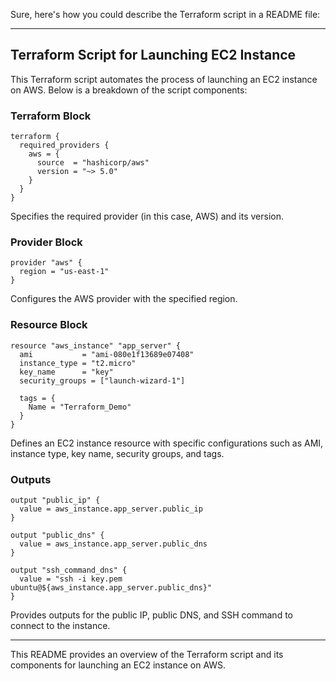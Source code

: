 Sure, here's how you could describe the Terraform script in a README file:

---

## Terraform Script for Launching EC2 Instance

This Terraform script automates the process of launching an EC2 instance on AWS. Below is a breakdown of the script components:

### Terraform Block
```hcl
terraform {
  required_providers {
    aws = {
      source  = "hashicorp/aws"
      version = "~> 5.0"
    }
  }
}
```
Specifies the required provider (in this case, AWS) and its version.

### Provider Block
```hcl
provider "aws" {
  region = "us-east-1"
}
```
Configures the AWS provider with the specified region.

### Resource Block
```hcl
resource "aws_instance" "app_server" {
  ami           = "ami-080e1f13689e07408"
  instance_type = "t2.micro"
  key_name      = "key"
  security_groups = ["launch-wizard-1"]

  tags = {
    Name = "Terraform_Demo"
  }
}
```
Defines an EC2 instance resource with specific configurations such as AMI, instance type, key name, security groups, and tags.

### Outputs
```hcl
output "public_ip" {
  value = aws_instance.app_server.public_ip
}

output "public_dns" {
  value = aws_instance.app_server.public_dns
}

output "ssh_command_dns" {
  value = "ssh -i key.pem ubuntu@${aws_instance.app_server.public_dns}"
}
```
Provides outputs for the public IP, public DNS, and SSH command to connect to the instance.

---

This README provides an overview of the Terraform script and its components for launching an EC2 instance on AWS.

